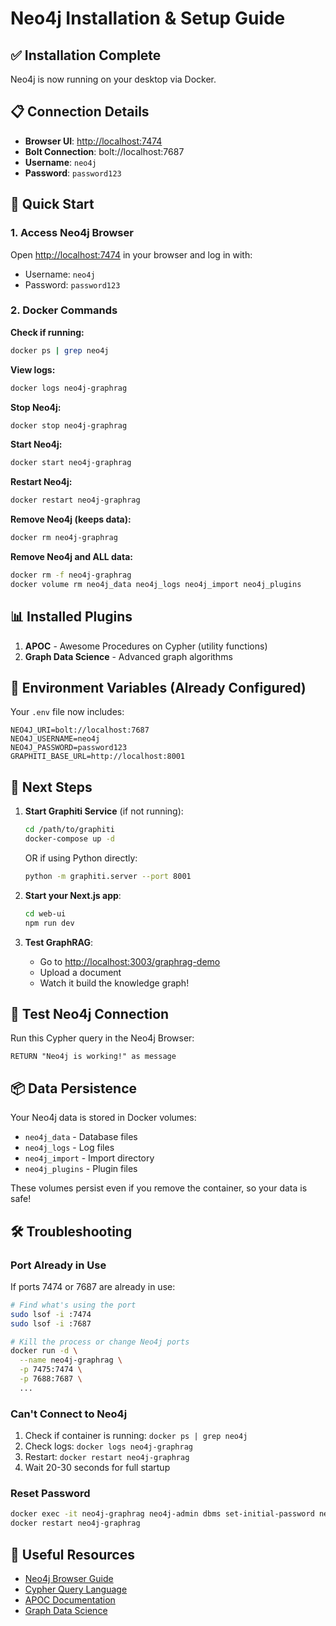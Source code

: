 # Neo4j Installation & Setup Guide

## ✅ Installation Complete

Neo4j is now running on your desktop via Docker.

## 📋 Connection Details

- **Browser UI**: <http://localhost:7474>
- **Bolt Connection**: bolt://localhost:7687
- **Username**: `neo4j`
- **Password**: `password123`

## 🚀 Quick Start

### 1. Access Neo4j Browser

Open <http://localhost:7474> in your browser and log in with:

- Username: `neo4j`
- Password: `password123`

### 2. Docker Commands

**Check if running:**

```bash
docker ps | grep neo4j
```

**View logs:**

```bash
docker logs neo4j-graphrag
```

**Stop Neo4j:**

```bash
docker stop neo4j-graphrag
```

**Start Neo4j:**

```bash
docker start neo4j-graphrag
```

**Restart Neo4j:**

```bash
docker restart neo4j-graphrag
```

**Remove Neo4j (keeps data):**

```bash
docker rm neo4j-graphrag
```

**Remove Neo4j and ALL data:**

```bash
docker rm -f neo4j-graphrag
docker volume rm neo4j_data neo4j_logs neo4j_import neo4j_plugins
```

## 📊 Installed Plugins

1. **APOC** - Awesome Procedures on Cypher (utility functions)
2. **Graph Data Science** - Advanced graph algorithms

## 🔧 Environment Variables (Already Configured)

Your `.env` file now includes:

```env
NEO4J_URI=bolt://localhost:7687
NEO4J_USERNAME=neo4j
NEO4J_PASSWORD=password123
GRAPHITI_BASE_URL=http://localhost:8001
```

## 🎯 Next Steps

1. **Start Graphiti Service** (if not running):

   ```bash
   cd /path/to/graphiti
   docker-compose up -d
   ```

   OR if using Python directly:

   ```bash
   python -m graphiti.server --port 8001
   ```

2. **Start your Next.js app**:

   ```bash
   cd web-ui
   npm run dev
   ```

3. **Test GraphRAG**:
   - Go to <http://localhost:3003/graphrag-demo>
   - Upload a document
   - Watch it build the knowledge graph!

## 🧪 Test Neo4j Connection

Run this Cypher query in the Neo4j Browser:

```cypher
RETURN "Neo4j is working!" as message
```

## 📦 Data Persistence

Your Neo4j data is stored in Docker volumes:

- `neo4j_data` - Database files
- `neo4j_logs` - Log files  
- `neo4j_import` - Import directory
- `neo4j_plugins` - Plugin files

These volumes persist even if you remove the container, so your data is safe!

## 🛠️ Troubleshooting

### Port Already in Use

If ports 7474 or 7687 are already in use:

```bash
# Find what's using the port
sudo lsof -i :7474
sudo lsof -i :7687

# Kill the process or change Neo4j ports
docker run -d \
  --name neo4j-graphrag \
  -p 7475:7474 \
  -p 7688:7687 \
  ...
```

### Can't Connect to Neo4j

1. Check if container is running: `docker ps | grep neo4j`
2. Check logs: `docker logs neo4j-graphrag`
3. Restart: `docker restart neo4j-graphrag`
4. Wait 20-30 seconds for full startup

### Reset Password

```bash
docker exec -it neo4j-graphrag neo4j-admin dbms set-initial-password newpassword
docker restart neo4j-graphrag
```

## 🔗 Useful Resources

- [Neo4j Browser Guide](https://neo4j.com/docs/browser-manual/current/)
- [Cypher Query Language](https://neo4j.com/docs/cypher-manual/current/)
- [APOC Documentation](https://neo4j.com/labs/apoc/)
- [Graph Data Science](https://neo4j.com/docs/graph-data-science/current/)
